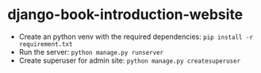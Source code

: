# django-book-introduction-website

* Create an python venv with the required dependencies: `pip install -r requirement.txt`
* Run the server: `python manage.py runserver`
* Create superuser for admin site: `python manage.py createsuperuser`
